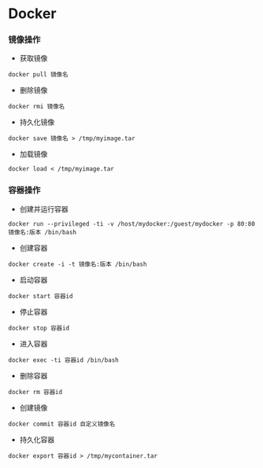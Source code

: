 # Docker

### 镜像操作
- 获取镜像
```
docker pull 镜像名
```
- 删除镜像
```
docker rmi 镜像名
```
- 持久化镜像
```
docker save 镜像名 > /tmp/myimage.tar
```
- 加载镜像
```
docker load < /tmp/myimage.tar
```

### 容器操作
- 创建并运行容器
```
docker run --privileged -ti -v /host/mydocker:/guest/mydocker -p 80:80 镜像名:版本 /bin/bash
```
- 创建容器
```
docker create -i -t 镜像名:版本 /bin/bash
```
- 启动容器
```
docker start 容器id
```
- 停止容器
```
docker stop 容器id
```
- 进入容器
```
docker exec -ti 容器id /bin/bash
```
- 删除容器
```
docker rm 容器id
```
- 创建镜像
```
docker commit 容器id 自定义镜像名
```
- 持久化容器
```
docker export 容器id > /tmp/mycontainer.tar
```